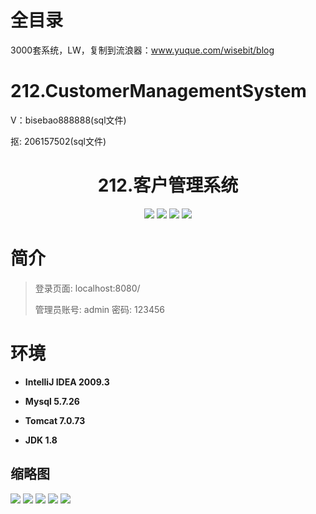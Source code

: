 # 全目录

3000套系统，LW，复制到流浪器：www.yuque.com/wisebit/blog

# 212.CustomerManagementSystem

<p>V：bisebao888888(sql文件)</p>
<p>抠: 206157502(sql文件)</p>

<p><h1 align="center">212.客户管理系统</h1></p>



<p align="center">
	<img src="https://img.shields.io/badge/jdk-1.8-orange.svg"/>
    <img src="https://img.shields.io/badge/spring-5.x-lightgrey.svg"/>
    <img src="https://img.shields.io/badge/springmvc-3.x-blue.svg"/>
    <img src="https://img.shields.io/badge/mybatis-5.x-yellow.svg"/>
</p>

# 简介
>
> 
>
> 登录页面: localhost:8080/
>
> 管理员账号: admin 密码: 123456


# 环境

- <b>IntelliJ IDEA 2009.3</b>

- <b>Mysql 5.7.26</b>

- <b>Tomcat 7.0.73</b>

- <b>JDK 1.8</b>




## 缩略图

![](https://bitwise.oss-cn-heyuan.aliyuncs.com/2024/9/10/eb224959-46d5-4b27-aa5d-0734948adfff.png)
![](https://bitwise.oss-cn-heyuan.aliyuncs.com/2024/9/10/7f405aa1-f0c0-4b15-b6e6-34987281550e.png)
![](https://bitwise.oss-cn-heyuan.aliyuncs.com/2024/9/10/fbc99ca1-2d0e-4a81-b74f-db0a530ecad5.png)
![](https://bitwise.oss-cn-heyuan.aliyuncs.com/2024/9/10/ef535ad0-1ec1-4a2a-a2c8-c33f5b5dc8e0.png)
![](https://bitwise.oss-cn-heyuan.aliyuncs.com/2024/9/10/4eae3553-00a1-4ce3-a86b-e9e94efbe6d3.png)


